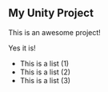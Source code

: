 My Unity Project
------------------

This is an awesome project!

Yes it is!

* This is a list (1)
* This is a list (2)
* This is a list (3)